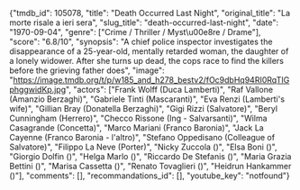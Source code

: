 {"tmdb_id": 105078, "title": "Death Occurred Last Night", "original_title": "La morte risale a ieri sera", "slug_title": "death-occurred-last-night", "date": "1970-09-04", "genre": ["Crime / Thriller / Myst\u00e8re / Drame"], "score": "6.8/10", "synopsis": "A chief police inspector investigates the disappearance of a 25-year-old, mentally retarded woman, the daughter of a lonely widower. After she turns up dead, the cops race to find the killers before the grieving father does", "image": "https://image.tmdb.org/t/p/w185_and_h278_bestv2/fOc9dbHq94RI0RqTIGphggwidKp.jpg", "actors": ["Frank Wolff (Duca Lamberti)", "Raf Vallone (Amanzio Berzaghi)", "Gabriele Tinti (Mascaranti)", "Eva Renzi (Lamberti's wife)", "Gillian Bray (Donatella Berzaghi)", "Gigi Rizzi (Salvatore)", "Beryl Cunningham (Herrero)", "Checco Rissone (Ing - Salvarsanti)", "Wilma Casagrande (Concetta)", "Marco Mariani (Franco Baronia)", "Jack La Cayenne (Franco Baronia - l'altro)", "Stefano Oppedisano (Colleague of Salvatore)", "Filippo La Neve (Porter)", "Nicky Zuccola ()", "Elsa Boni ()", "Giorgio Dolfin ()", "Helga Marlo ()", "Riccardo De Stefanis ()", "Maria Grazia Bettini ()", "Marisa Cassetta ()", "Renato Tovaglieri ()", "Heidrun Hankammer ()"], "comments": [], "recommandations_id": [], "youtube_key": "notfound"}